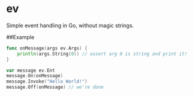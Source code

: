 # ev
Simple event handling in Go, without magic strings.

##Example
```go
func onMessage(args ev.Args) {
    println(args.String(0)) // assert arg 0 is string and print it!
}

var message ev.Ent
message.On(onMessage)
message.Invoke("Hello World!")
message.Off(onMessage) // we're done
```